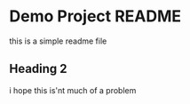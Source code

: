 # Demo Project README

this is a simple readme file

## Heading 2

i hope this is'nt much of a problem